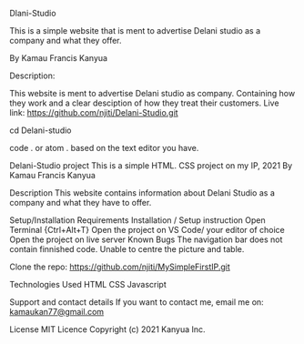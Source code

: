 Dlani-Studio

This is a simple website that is ment to advertise Delani studio as a company and what they offer.

By Kamau Francis Kanyua

Description:

This website is ment to advertise Delani studio as company. Containing how they work and a clear desciption of how they treat their customers.
Live link: https://github.com/njiti/Delani-Studio.git


cd Delani-studio

code . or atom . based on the text editor you have.

Delani-Studio project This is a simple HTML. CSS project on my IP, 2021 By Kamau Francis Kanyua

Description This website contains information about Delani Studio as a company and what they have to offer. 

Setup/Installation Requirements Installation / Setup instruction Open Terminal {Ctrl+Alt+T}
Open the project on VS Code/ your editor of choice Open the project on live server Known Bugs The navigation bar does not contain finnished code. Unable to centre the picture and table.

Clone the repo:
https://github.com/njiti/MySimpleFirstIP.git


Technologies Used HTML CSS Javascript 

Support and contact details If you want to contact me, email me on: kamaukan77@gmail.com

License MIT Licence Copyright (c) 2021 Kanyua Inc.
